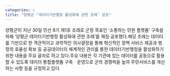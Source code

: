 ```yaml
---
categories: c
title: "양평군 ‘데이터기반행정 활성화에 관한 조례’ 공포"
---
```

양평군이 지난 30일 민선 8기 제1호 조례로 군정 목표인 ‘소통하는 민원 플랫폼’ 구축을 위해 ‘양평군 데이터기반행정 활성화에 관한 조례’를 제정·공포했다.해당 조례는 데이터를 기반으로 한 객관적이고 과학적인 의사결정을 통해 혁신적인 정책 서비스 제공과 행정의 효율성 확보 등 공공데이터의 체계적인 관리를 통한 데이터기반행정을 활성화하기 위한 내용을 주요 골자로 하고 있다.주요 내용은 각 기관에 있는 데이터를 공동으로 활용할 수 있도록 데이터 통합플랫폼 구축ㆍ운영으로 군의 경쟁력을 높여 주민서비스를 개선하는 사항 등을 규정하고 있다